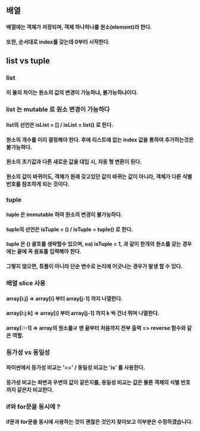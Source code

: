 ## 배열
#### 배열에는 객체가 저장되며, 객체 하나하나를 원소(element)라 한다.
#### 또한, 순서대로 index를 갖는데 0부터 시작한다.

## list vs tuple

### list
#### 이 둘의 차이는 원소의 값의 변경이 가능하냐, 불가능하냐이다.

### list 는 mutable 로 원소 변경이 가능하다
#### list의 선언은 isList = [] / isList = list() 로 한다.
#### 원소의 개수를 미리 결정해야 한다. 후에 리스트에 없는 index 값을 통하여 추가하는것은 불가능하다.
#### 원소의 초기값과 다른 새로운 값을 대입 시, 자동 형 변환이 된다.
#### 원소의 값이 바뀌어도, 객체가 원래 갖고있던 값이 바뀌는 값이 아니라, 객체가 다른 식별번호를 참조하게 되는 것이다.

### tuple 
#### tuple 은 immutable 하여 원소의 변경이 불가능하다.
#### tuple의 선언은 isTuple = () / isTuple = tuple() 로 한다.
#### tuple 은 () 괄호를 생략할수 있으며, ea) isTuple = 1, 과 같이 한개의 원소를 갖는 경우에는 끝에 꼭 쉼표를 입력해야 한다.
#### 그렇지 않으면, 튜플이 아니라 단순 변수로 논리에 어긋나는 경우가 발생 할 수 있다.

### 배열 slice 사용
#### array[i:j] => array[i] 부터 array[j-1] 까지 나열한다.
#### array[i:j:k] => array[i] 부터 array[j-1] 까지 k 씩 건너 뛰며 나열한다.
#### array[::-1] => array의 원소를ㄹ 맨 끝부터 처음까지 전부 출력 => reverse 함수와 같은 역할.

### 등가성 vs 동일성
#### 파이썬에서 등가성 비교는 '==' / 동일성 비교는 'is' 를 사용한다.
#### 등가성 비교는 좌변과 우변의 값이 같은지를, 동일성 비교는 값은 물론 객체의 식별 번호까지 같은지 비교한다.


### if와 for문을 동시에 ?
#### if문과 for문을 동시에 사용하는 것이 괜찮은 것인지 찾아보고 이부분은 수정하겠습니다.



